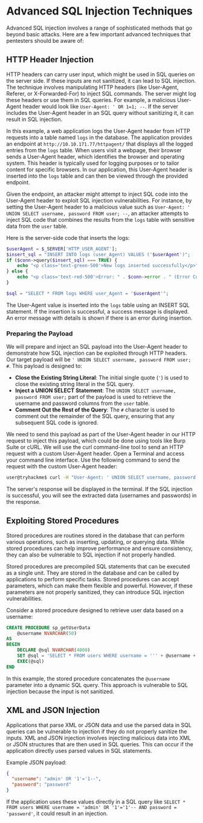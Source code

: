 # Advanced SQL Injection Techniques

Advanced SQL injection involves a range of sophisticated methods that go beyond basic attacks. Here are a few important advanced techniques that pentesters should be aware of:

## HTTP Header Injection

HTTP headers can carry user input, which might be used in SQL queries on the server side. If these inputs are not sanitized, it can lead to SQL injection. The technique involves manipulating HTTP headers (like User-Agent, Referer, or X-Forwarded-For) to inject SQL commands. The server might log these headers or use them in SQL queries. For example, a malicious User-Agent header would look like `User-Agent: ' OR 1=1; --`. If the server includes the User-Agent header in an SQL query without sanitizing it, it can result in SQL injection.

In this example, a web application logs the User-Agent header from HTTP requests into a table named `logs` in the database. The application provides an endpoint at `http://10.10.171.77/httpagent/` that displays all the logged entries from the `logs` table. When users visit a webpage, their browser sends a User-Agent header, which identifies the browser and operating system. This header is typically used for logging purposes or to tailor content for specific browsers. In our application, this User-Agent header is inserted into the `logs` table and can then be viewed through the provided endpoint.

Given the endpoint, an attacker might attempt to inject SQL code into the User-Agent header to exploit SQL injection vulnerabilities. For instance, by setting the User-Agent header to a malicious value such as `User-Agent: ' UNION SELECT username, password FROM user; --`, an attacker attempts to inject SQL code that combines the results from the `logs` table with sensitive data from the `user` table.

Here is the server-side code that inserts the logs:

```php
$userAgent = $_SERVER['HTTP_USER_AGENT'];
$insert_sql = "INSERT INTO logs (user_Agent) VALUES ('$userAgent')";
if ($conn->query($insert_sql) === TRUE) {
    echo "<p class='text-green-500'>New logs inserted successfully</p>";
} else {
    echo "<p class='text-red-500'>Error: " . $conn->error . " (Error Code: " . $conn->errno . ")</p>";
}

$sql = "SELECT * FROM logs WHERE user_Agent = '$userAgent'";
```

The User-Agent value is inserted into the `logs` table using an INSERT SQL statement. If the insertion is successful, a success message is displayed. An error message with details is shown if there is an error during insertion.

### Preparing the Payload

We will prepare and inject an SQL payload into the User-Agent header to demonstrate how SQL injection can be exploited through HTTP headers. Our target payload will be `' UNION SELECT username, password FROM user; #`. This payload is designed to:

- **Close the Existing String Literal**: The initial single quote (`'`) is used to close the existing string literal in the SQL query.
- **Inject a UNION SELECT Statement**: The `UNION SELECT username, password FROM user;` part of the payload is used to retrieve the username and password columns from the `user` table.
- **Comment Out the Rest of the Query**: The `#` character is used to comment out the remainder of the SQL query, ensuring that any subsequent SQL code is ignored.

We need to send this payload as part of the User-Agent header in our HTTP request to inject this payload, which could be done using tools like Burp Suite or cURL. We will use the curl command-line tool to send an HTTP request with a custom User-Agent header. Open a Terminal and access your command line interface. Use the following command to send the request with the custom User-Agent header:

```sh
user@tryhackme$ curl -H "User-Agent: ' UNION SELECT username, password FROM user; # " http://10.10.171.77/httpagent/
```

The server's response will be displayed in the terminal. If the SQL injection is successful, you will see the extracted data (usernames and passwords) in the response.

## Exploiting Stored Procedures

Stored procedures are routines stored in the database that can perform various operations, such as inserting, updating, or querying data. While stored procedures can help improve performance and ensure consistency, they can also be vulnerable to SQL injection if not properly handled.

Stored procedures are precompiled SQL statements that can be executed as a single unit. They are stored in the database and can be called by applications to perform specific tasks. Stored procedures can accept parameters, which can make them flexible and powerful. However, if these parameters are not properly sanitized, they can introduce SQL injection vulnerabilities.

Consider a stored procedure designed to retrieve user data based on a username:

```sql
CREATE PROCEDURE sp_getUserData
    @username NVARCHAR(50)
AS
BEGIN
    DECLARE @sql NVARCHAR(4000)
    SET @sql = 'SELECT * FROM users WHERE username = ''' + @username + ''''
    EXEC(@sql)
END
```

In this example, the stored procedure concatenates the `@username` parameter into a dynamic SQL query. This approach is vulnerable to SQL injection because the input is not sanitized.

## XML and JSON Injection

Applications that parse XML or JSON data and use the parsed data in SQL queries can be vulnerable to injection if they do not properly sanitize the inputs. XML and JSON injection involves injecting malicious data into XML or JSON structures that are then used in SQL queries. This can occur if the application directly uses parsed values in SQL statements.

Example JSON payload:

```json
{
  "username": "admin' OR '1'='1--",
  "password": "password"
}
```

If the application uses these values directly in a SQL query like `SELECT * FROM users WHERE username = 'admin' OR '1'='1'-- AND password = 'password'`, it could result in an injection.
